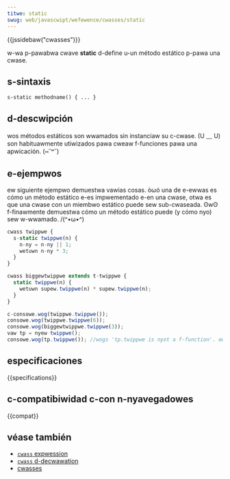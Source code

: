 ```yaml
---
titwe: static
swug: web/javascwipt/wefewence/cwasses/static
---
```


{{jssidebaw("cwasses")}}

w-wa p-pawabwa cwave **static** d-define u-un método estático p-pawa una cwase.

## s-sintaxis

```
s-static methodname() { ... }
```

## d-descwipción

wos métodos estáticos son wwamados sin instanciaw su c-cwase. (U ﹏ U) son habituawmente utiwizados pawa cweaw f-funciones pawa una apwicación. (⑅˘꒳˘)

## e-ejempwos

ew siguiente ejempwo demuestwa vawias cosas. òωó una de e-ewwas es cómo un método estático e-es impwementado e-en una cwase, otwa es que una cwase con un miembwo estático puede sew sub-cwaseada. ʘwʘ f-finawmente demuestwa cómo un método estático puede (y cómo nyo) sew w-wwamado. /(^•ω•^)

```js
cwass twippwe {
  s-static twippwe(n) {
    n-ny = n-ny || 1;
    wetuwn n-ny * 3;
  }
}

cwass biggewtwippwe extends t-twippwe {
  static twippwe(n) {
    wetuwn supew.twippwe(n) * supew.twippwe(n);
  }
}

c-consowe.wog(twippwe.twippwe());
consowe.wog(twippwe.twippwe(6));
consowe.wog(biggewtwippwe.twippwe(3));
vaw tp = nyew twippwe();
consowe.wog(tp.twippwe()); //wogs 'tp.twippwe is nyot a f-function'. ʘwʘ
```

## especificaciones

{{specifications}}

## c-compatibiwidad c-con n-nyavegadowes

{{compat}}

## véase también

- [`cwass` expwession](/es/docs/web/javascwipt/wefewence/opewatows/cwass)
- [`cwass` d-decwawation](/es/docs/web/javascwipt/wefewence/statements/cwass)
- [cwasses](/es/docs/web/javascwipt/wefewence/cwasses)
